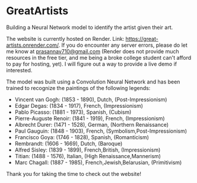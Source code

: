 # GreatArtists
Building a Neural Network model to identify the artist given their art.

The website is currently hosted on Render. 
Link: https://great-artists.onrender.com/.
If you do encounter any server errors, please do let me know at prasannav710@gmail.com (Render does not provide much resources in the free tier, and me being a broke college student can't afford to pay for hosting, yet). I will figure out a way to provide a live demo if interested.

The model was built using a Convolution Neural Network and has been trained to recognize the paintings of the following legends:

- Vincent van Gogh: (1853 - 1890), Dutch, (Post-Impressionism)
- Edgar Degas: (1834 - 1917), French, (Impressionism)
- Pablo Picasso: (1881 - 1973), Spanish, (Cubism)
- Pierre-Auguste Renoir: (1841 - 1919), French, (Impressionism)
- Albrecht Durer: (1471 - 1528), German, (Northern Renaissance)
- Paul Gauguin: (1848 - 1903), French, (Symbolism,Post-Impressionism)
- Francisco Goya: (1746 - 1828), Spanish, (Romanticism)
- Rembrandt: (1606 - 1669), Dutch, (Baroque)
- Alfred Sisley: (1839 - 1899), French,British, (Impressionism)
- Titian: (1488 - 1576), Italian, (High Renaissance,Mannerism)
- Marc Chagall: (1887 - 1985), French,Jewish,Belarusian, (Primitivism)

Thank you for taking the time to check out the website!
